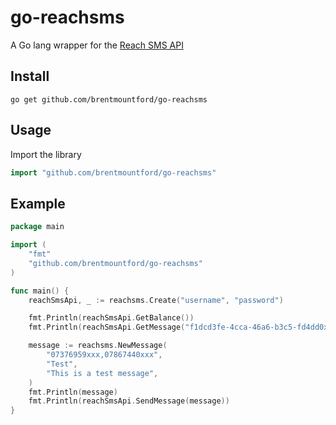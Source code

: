 # go-reachsms
A Go lang wrapper for the [Reach SMS API](https://www.reach-interactive.com/developers/api/)

## Install
```shell
go get github.com/brentmountford/go-reachsms
```

## Usage

Import the library

```go
import "github.com/brentmountford/go-reachsms"
```

## Example
```go
package main

import (
    "fmt"
    "github.com/brentmountford/go-reachsms"
)

func main() {
    reachSmsApi, _ := reachsms.Create("username", "password")

    fmt.Println(reachSmsApi.GetBalance())
    fmt.Println(reachSmsApi.GetMessage("f1dcd3fe-4cca-46a6-b3c5-fd4dd0xxx"))

    message := reachsms.NewMessage(
        "07376959xxx,07867440xxx",
        "Test",
        "This is a test message",
    )
    fmt.Println(message)
    fmt.Println(reachSmsApi.SendMessage(message))
}

```

